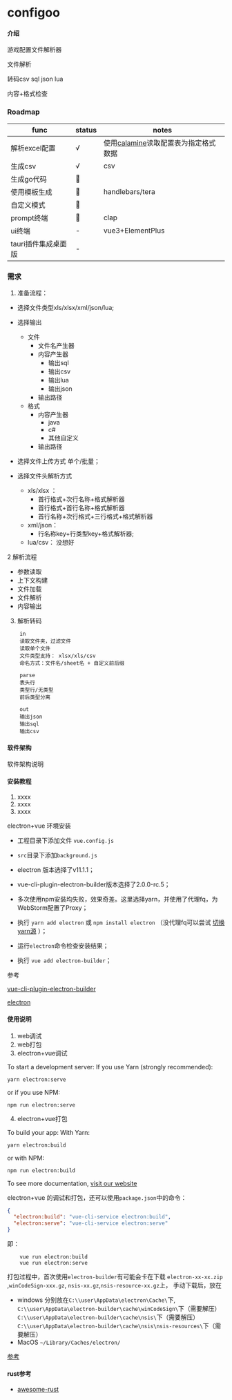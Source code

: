 # configoo

#### 介绍

游戏配置文件解析器

文件解析

转码csv sql json lua

内容+格式检查

### Roadmap

| func         | status | notes                                                       |
|--------------|--------|-------------------------------------------------------------|
| 解析excel配置    | √      | 使用[calamine](https://crates.io/crates/calamine)读取配置表为指定格式数据 |
| 生成csv        | √      | csv                                                         |
| 生成go代码       | 🚧     |                                                             |
| 使用模板生成       | 🚧     | handlebars/tera                                             |
| 自定义模式        | 🚧     |                                                             |
| prompt终端     | 🚧     | clap                                                        |
| ui终端         | -      | vue3+ElementPlus                                            |
| tauri插件集成桌面版 | -      |                                                             |

### 需求

1. 准备流程：

* 选择文件类型xls/xlsx/xml/json/lua;
* 选择输出
    * 文件
        * 文件名产生器
        * 内容产生器
            * 输出sql
            * 输出csv
            * 输出lua
            * 输出json
        * 输出路径
    * 格式
        * 内容产生器
            * java
            * c#
            * 其他自定义
        * 输出路径

* 选择文件上传方式 单个/批量；
* 选择文件头解析方式
    * xls/xlsx ：
        * 首行格式+次行名称+格式解析器
        * 首行格式+首行名称+格式解析器
        * 首行名称+次行格式+三行格式+格式解析器
    * xml/json：
        * 行名称key+行类型key+格式解析器;
    * lua/csv：
      没想好

2 解析流程

* 参数读取
* 上下文构建
* 文件加载
* 文件解析
* 内容输出

3. 解析转码

```
    in
    读取文件夹，过滤文件
    读取单个文件
    文件类型支持： xlsx/xls/csv
    命名方式：文件名/sheet名 + 自定义前后缀
    
    parse
    表头行
    类型行/无类型
    前后类型分离

    out
    输出json
    输出sql
    输出csv

```

#### 软件架构

软件架构说明

#### 安装教程

1. xxxx
2. xxxx
3. xxxx

electron+vue 环境安装

* 工程目录下添加文件 `vue.config.js`
* `src`目录下添加`background.js`

* electron 版本选择了v11.1.1；
* vue-cli-plugin-electron-builder版本选择了2.0.0-rc.5；
* 多次使用npm安装均失败，效果奇差。这里选择yarn，并使用了代理fq，为WebStorm配置了Proxy；
* 执行 `yarn add electron` 或 `npm install electron`
  （没代理fq可以尝试 [切换yarn源](https://zhuanlan.zhihu.com/p/108370177) ）；
* 运行`electron`命令检查安装结果；
* 执行 `vue add electron-builder`；

参考

[vue-cli-plugin-electron-builder](https://github.com/nklayman/vue-cli-plugin-electron-builder/tree/v2.0.0-rc.4)

[electron](https://github.com/electron/electron)

#### 使用说明

1. web调试
2. web打包
3. electron+vue调试

To start a development server:
If you use Yarn (strongly recommended):

```shell script
yarn electron:serve
```

or if you use NPM:

```shell script
npm run electron:serve
```

4. electron+vue打包

To build your app:
With Yarn:

```shell script
yarn electron:build
```

or with NPM:

```shell script
npm run electron:build
```

To see more
documentation, [visit our website](https://nklayman.github.io/vue-cli-plugin-electron-builder/guide/guide.html)

electron+vue 的调试和打包，还可以使用`package.json`中的命令：

```json
{
  "electron:build": "vue-cli-service electron:build",
  "electron:serve": "vue-cli-service electron:serve"
}
```

即：

```shell script 
    vue run electron:build
    vue run electron:serve
```

打包过程中，首次使用`electron-builder`有可能会卡在下载
`electron-xx-xx.zip` ,`winCodeSign-xxx.gz`, `nsis-xx.gz`,`nsis-resource-xx.gz`上，
手动下载后，放在

* windows 分别放在`C:\\user\AppData\electron\Cache\`下,
  `C:\\user\AppData\electron-builder\cache\winCodeSign\`下（需要解压）
  `C:\\user\AppData\electron-builder\cache\nsis\`下（需要解压）
  `C:\\user\AppData\electron-builder\cache\nsis\nsis-resources\`下（需要解压）
* MacOS `~/Library/Caches/electron/`

[参考](https://blog.csdn.net/cctvcqupt/article/details/87904368)

#### rust参考

* [awesome-rust](https://github.com/rustcc/awesome-rust)

